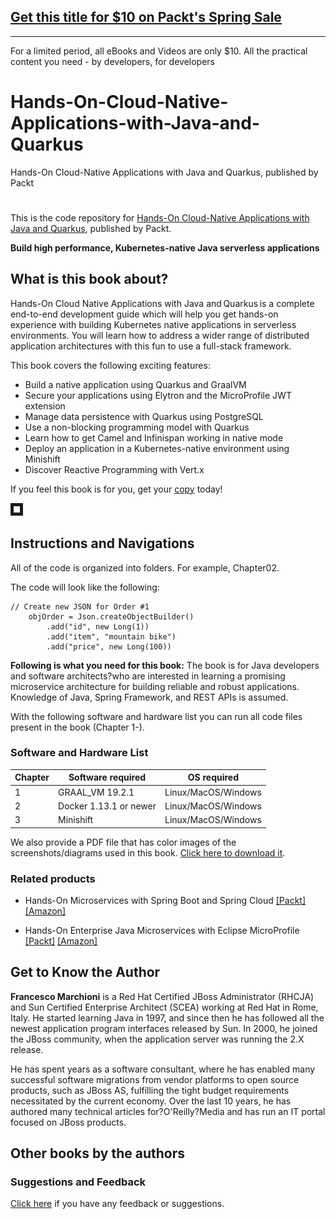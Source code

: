 ## [Get this title for $10 on Packt's Spring Sale](https://www.packt.com/B14582?utm_source=github&utm_medium=packt-github-repo&utm_campaign=spring_10_dollar_2022)
-----
For a limited period, all eBooks and Videos are only $10. All the practical content you need \- by developers, for developers

# Hands-On-Cloud-Native-Applications-with-Java-and-Quarkus
Hands-On Cloud-Native Applications with Java and Quarkus, published by Packt
# 

<a href=""><img src="https://www.packtpub.com/media/catalog/product/cache/4cdce5a811acc0d2926d7f857dceb83b/9/7/9781838821470-original.jpeg" alt="" height="256px" align="right"></a>

This is the code repository for [Hands-On Cloud-Native Applications with Java and Quarkus](https://www.packtpub.com/cloud-networking/hands-on-cloud-native-applications-with-java-and-quarkus?utm_source=github&utm_medium=repository&utm_campaign=9781838821470), published by Packt.

**Build high performance, Kubernetes-native Java serverless applications**

## What is this book about?
Hands-On Cloud Native Applications with Java and Quarkus is a complete end-to-end development guide which will help you get hands-on experience with building Kubernetes native applications in serverless environments. You will learn how to address a wider range of distributed application architectures with this fun to use a full-stack framework.

This book covers the following exciting features:
* Build a native application using Quarkus and GraalVM
* Secure your applications using Elytron and the MicroProfile JWT extension
* Manage data persistence with Quarkus using PostgreSQL
* Use a non-blocking programming model with Quarkus
* Learn how to get Camel and Infinispan working in native mode
* Deploy an application in a Kubernetes-native environment using Minishift
* Discover Reactive Programming with Vert.x

If you feel this book is for you, get your [copy](https://www.amazon.com/dp/1838821473) today!

<a href="https://www.packtpub.com/?utm_source=github&utm_medium=banner&utm_campaign=GitHubBanner"><img src="https://raw.githubusercontent.com/PacktPublishing/GitHub/master/GitHub.png" 
alt="https://www.packtpub.com/" border="5" /></a>

## Instructions and Navigations
All of the code is organized into folders. For example, Chapter02.

The code will look like the following:
```
// Create new JSON for Order #1
    objOrder = Json.createObjectBuilder()
        .add("id", new Long(1))
        .add("item", "mountain bike")
        .add("price", new Long(100))
```

**Following is what you need for this book:**
The book is for Java developers and software architects?who are interested in learning a promising microservice architecture for building reliable and robust applications. Knowledge of Java, Spring Framework, and REST APIs is assumed.	

With the following software and hardware list you can run all code files present in the book (Chapter 1-).
### Software and Hardware List
| Chapter | Software required | OS required |
| -------- | ------------------------------------ | ----------------------------------- |
| 1 | GRAAL_VM 19.2.1 | Linux/MacOS/Windows |
| 2 | Docker 1.13.1 or newer | Linux/MacOS/Windows |
| 3 | Minishift | Linux/MacOS/Windows |

We also provide a PDF file that has color images of the screenshots/diagrams used in this book. [Click here to download it](https://static.packt-cdn.com/downloads/9781838821470_ColorImages.pdf).

### Related products
* Hands-On Microservices with Spring Boot and Spring Cloud  [[Packt]](https://www.packtpub.com/web-development/hands-on-microservices-with-spring-boot-and-spring-cloud?utm_source=github&utm_medium=repository&utm_campaign=9781789613476) [[Amazon]](https://www.amazon.com/dp/B07T1Y2JRJ)

* Hands-On Enterprise Java Microservices with Eclipse MicroProfile  [[Packt]](https://www.packtpub.com/web-development/hands-on-enterprise-java-microservices-with-eclipse-microprofile?utm_source=github&utm_medium=repository&utm_campaign=9781838643102) [[Amazon]](https://www.amazon.com/dp/1838643109)

## Get to Know the Author
**Francesco Marchioni**
is a Red Hat Certified JBoss Administrator (RHCJA) and Sun Certified Enterprise Architect (SCEA) working at Red Hat in Rome, Italy. He started learning Java in 1997, and since then he has followed all the newest application program interfaces released by Sun. In 2000, he joined the JBoss community, when the application server was running the 2.X release.

He has spent years as a software consultant, where he has enabled many successful software migrations from vendor platforms to open source products, such as JBoss AS, fulfilling the tight budget requirements necessitated by the current economy. Over the last 10 years, he has authored many technical articles for?O'Reilly?Media and has run an IT portal focused on JBoss products.

## Other books by the authors
### Suggestions and Feedback
[Click here](https://docs.google.com/forms/d/e/1FAIpQLSdy7dATC6QmEL81FIUuymZ0Wy9vH1jHkvpY57OiMeKGqib_Ow/viewform) if you have any feedback or suggestions.


